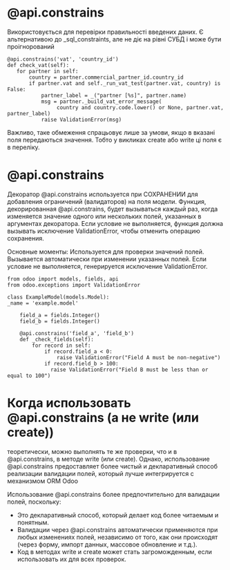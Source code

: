@api.constrains
==========================================================
Використовується для перевірки правильності введених даних.
Є альтернативою до _sql_constraints, але не діє на рівні СУБД і може бути проігнорований

    @api.constrains('vat', 'country_id')
    def check_vat(self):
       for partner in self:
           country = partner.commercial_partner_id.country_id
           if partner.vat and self._run_vat_test(partner.vat, country) is False:
               partner_label = _("partner [%s]", partner.name)
               msg = partner._build_vat_error_message(
                    country and country.code.lower() or None, partner.vat, partner_label)
               raise ValidationError(msg)

Важливо, таке обмеження спрацьовує лише за умови, якщо в вказані поля передаються значення.
Тобто у викликах create або write ці поля є в переліку.

@api.constrains
==========================================================
Декоратор @api.constrains используется при СОХРАНЕНИИ для добавления ограничений (валидаторов) на поля модели.
Функция, декорированная @api.constrains, будет вызываться каждый раз, когда изменяется значение одного или нескольких
полей, указанных в аргументах декоратора. Если условие не выполняется, функция должна вызывать исключение
ValidationError, чтобы отменить
операцию сохранения.

Основные моменты:
Используется для проверки значений полей.
Вызывается автоматически при изменении указанных полей.
Если условие не выполняется, генерируется исключение ValidationError.

    from odoo import models, fields, api
    from odoo.exceptions import ValidationError
    
    class ExampleModel(models.Model):
    _name = 'example.model'
    
        field_a = fields.Integer()
        field_b = fields.Integer()
    
        @api.constrains('field_a', 'field_b')
        def _check_fields(self):
            for record in self:
                if record.field_a < 0:
                    raise ValidationError("Field A must be non-negative")
                if record.field_b > 100:
                  raise ValidationError("Field B must be less than or equal to 100")

Когда использовать @api.constrains (а не write (или create))
==========================================================
теоретически, можно выполнять те же проверки, что и в @api.constrains, в методе write (или create). Однако,
использование @api.constrains предоставляет более чистый и декларативный способ реализации валидации полей, который
лучше интегрируется с механизмом ORM Odoo

Использование @api.constrains более предпочтительно для валидации полей, поскольку:
- Это декларативный способ, который делает код более читаемым и понятным.
- Валидации через @api.constrains автоматически применяются при любых изменениях полей, независимо от того, как они
происходят (через форму, импорт данных, массовое обновление и т.д.).
- Код в методах write и create может стать загроможденным, если использовать их для всех проверок.

